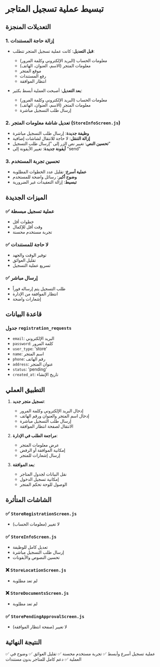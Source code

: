 # تبسيط عملية تسجيل المتاجر

## التعديلات المنجزة

### 1. إزالة حاجة المستندات
- **قبل التعديل**: كانت عملية تسجيل المتجر تتطلب:
  - معلومات الحساب (البريد الإلكتروني وكلمة المرور)
  - معلومات المتجر (الاسم، العنوان، الهاتف)
  - موقع المتجر
  - رفع المستندات
  - انتظار الموافقة

- **بعد التعديل**: أصبحت العملية أبسط بكثير:
  - معلومات الحساب (البريد الإلكتروني وكلمة المرور)
  - معلومات المتجر (الاسم، العنوان، الهاتف)
  - إرسال طلب التسجيل مباشرة

### 2. تعديل شاشة معلومات المتجر (`StoreInfoScreen.js`)
- **وظيفة جديدة**: إرسال طلب التسجيل مباشرة
- **إزالة التنقل**: لا حاجة للانتقال لشاشات إضافية
- **تحسين النص**: تغيير نص الزر إلى "إرسال طلب التسجيل"
- **أيقونة جديدة**: تغيير الأيقونة إلى "send"

### 3. تحسين تجربة المستخدم
- **عملية أسرع**: تقليل عدد الخطوات المطلوبة
- **وضوح أكبر**: رسائل واضحة للمستخدم
- **تبسيط**: إزالة التعقيدات غير الضرورية

## الميزات الجديدة

### ✅ عملية تسجيل مبسطة
- خطوات أقل
- وقت أقل للإكمال
- تجربة مستخدم محسنة

### ✅ لا حاجة للمستندات
- توفير الوقت والجهد
- تقليل العوائق
- تسريع عملية التسجيل

### ✅ إرسال مباشر
- طلب التسجيل يتم إرساله فوراً
- انتظار الموافقة من الإدارة
- إشعارات واضحة

## قاعدة البيانات

### جدول `registration_requests`
- `email`: البريد الإلكتروني
- `password`: كلمة المرور
- `user_type`: 'store'
- `name`: اسم المتجر
- `phone`: رقم الهاتف
- `address`: عنوان المتجر
- `status`: 'pending'
- `created_at`: تاريخ الإنشاء

## التطبيق العملي

1. **تسجيل متجر جديد**:
   - إدخال البريد الإلكتروني وكلمة المرور
   - إدخال اسم المتجر والعنوان ورقم الهاتف
   - إرسال طلب التسجيل مباشرة
   - الانتقال لصفحة انتظار الموافقة

2. **مراجعة الطلب في الإدارة**:
   - عرض معلومات المتجر
   - إمكانية الموافقة أو الرفض
   - إرسال إشعارات للمتجر

3. **بعد الموافقة**:
   - نقل البيانات لجدول المتاجر
   - إمكانية تسجيل الدخول
   - الوصول للوحة تحكم المتجر

## الشاشات المتأثرة

### ✅ `StoreRegistrationScreen.js`
- لا تغيير (معلومات الحساب)

### ✅ `StoreInfoScreen.js`
- تعديل كامل للوظيفة
- إرسال طلب التسجيل مباشرة
- تحسين النصوص والأيقونات

### ❌ `StoreLocationScreen.js`
- لم تعد مطلوبة

### ❌ `StoreDocumentsScreen.js`
- لم تعد مطلوبة

### ✅ `StorePendingApprovalScreen.js`
- لا تغيير (صفحة انتظار الموافقة)

## النتيجة النهائية

✅ عملية تسجيل أسرع وأبسط
✅ تجربة مستخدم محسنة
✅ تقليل العوائق
✅ وضوح في العملية
✅ دعم كامل للمتاجر بدون مستندات 